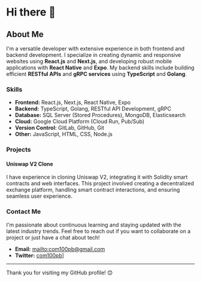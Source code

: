 # Hi there 👋

## About Me

I'm a versatile developer with extensive experience in both frontend and backend development. I specialize in creating dynamic and responsive websites using **React.js** and **Next.js**, and developing robust mobile applications with **React Native** and **Expo**. My backend skills include building efficient **RESTful APIs** and **gRPC services** using **TypeScript** and **Golang**.

### Skills

- **Frontend:** React.js, Next.js, React Native, Expo
- **Backend:** TypeScript, Golang, RESTful API Development, gRPC
- **Database:** SQL Server (Stored Procedures), MongoDB, Elasticsearch
- **Cloud:** Google Cloud Platform (Cloud Run, Pub/Sub)
- **Version Control:** GitLab, GitHub, Git
- **Other:** JavaScript, HTML, CSS, Node.js

### Projects

#### Uniswap V2 Clone

I have experience in cloning Uniswap V2, integrating it with Solidity smart contracts and web interfaces. This project involved creating a decentralized exchange platform, handling smart contract interactions, and ensuring seamless user experience.

### Contact Me

I'm passionate about continuous learning and staying updated with the latest industry trends. Feel free to reach out if you want to collaborate on a project or just have a chat about tech!

- **Email:** [mailto:com100pb@gmail.com](mailto:com100pb@gmail.com)
- **Twitter:** [com100pb](https://x.com/com100pb)]
---

Thank you for visiting my GitHub profile! 😊
